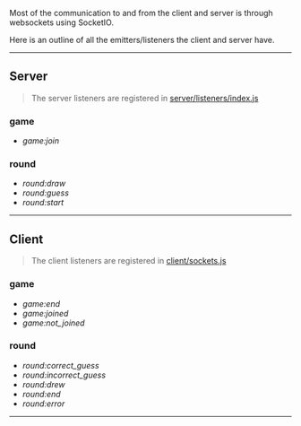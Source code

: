 Most of the communication to and from the client and server is through websockets using SocketIO.

Here is an outline of all the emitters/listeners the client and server have.

---
## Server
> The server listeners are registered in [server/listeners/index.js](server/listeners/index.js)

### game
- _game:join_

### round
- _round:draw_
- _round:guess_
- _round:start_

---
## Client
> The client listeners are registered in [client/sockets.js](client/sockets.js)

### game
- _game:end_
- _game:joined_
- _game:not_joined_

### round
- _round:correct_guess_
- _round:incorrect_guess_
- _round:drew_
- _round:end_
- _round:error_

---
